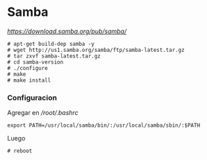 # Samba

*https://download.samba.org/pub/samba/*
```
# apt-get build-dep samba -y
# wget http://us1.samba.org/samba/ftp/samba-latest.tar.gz
# tar zxvf samba-latest.tar.gz
# cd samba-version
# ./configure
# make
# make install
```

### Configuracion

Agregar en */root/.bashrc*

```
export PATH=/usr/local/samba/bin/:/usr/local/samba/sbin/:$PATH
```

Luego 

`# reboot`
